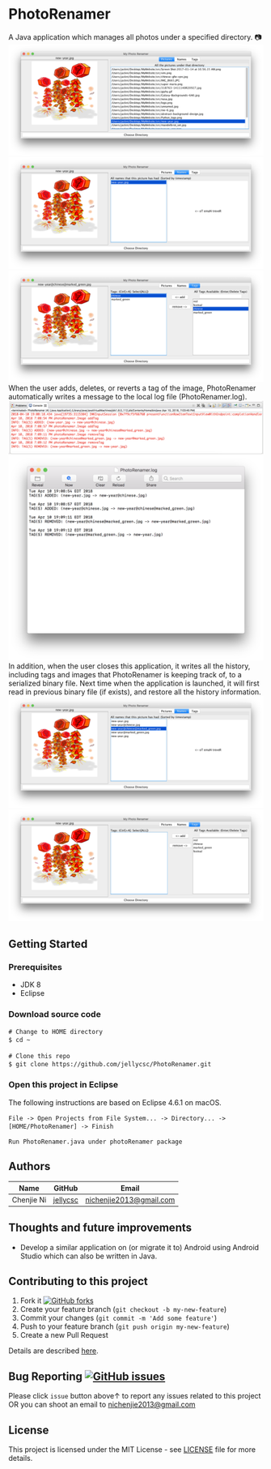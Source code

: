 # PhotoRenamer
A Java application which manages all photos under a specified directory. 📷
![](mdres/1.png)  
![](mdres/4.png)  
![](mdres/5.png)  
When the user adds, deletes, or reverts a tag of the image, PhotoRenamer automatically writes a message to the local log file (PhotoRenamer.log).   
![](mdres/2.png)  
![](mdres/3.png)  
In addition, when the user closes this application, it writes all the history, including tags and images that PhotoRenamer is keeping track of, to a serialized binary file. Next time when the application is launched, it will first read in previous binary file (if exists), and restore all the history information.  
![](mdres/6.png)  
![](mdres/7.png)  

## Getting Started

### Prerequisites

* JDK 8
* Eclipse

### Download source code
```
# Change to HOME directory
$ cd ~

# Clone this repo
$ git clone https://github.com/jellycsc/PhotoRenamer.git
```

### Open this project in Eclipse
The following instructions are based on Eclipse 4.6.1 on macOS.
```
File -> Open Projects from File System... -> Directory... -> [HOME/PhotoRenamer] -> Finish
```
```
Run PhotoRenamer.java under photoRenamer package
```

## Authors

| Name             | GitHub                                     | Email
| ---------------- | ------------------------------------------ | -------------------------
| Chenjie Ni       | [jellycsc](https://github.com/jellycsc)    | nichenjie2013@gmail.com

## Thoughts and future improvements

* Develop a similar application on (or migrate it to) Android using Android Studio which can also be written in Java.

## Contributing to this project

1. Fork it [![GitHub forks](https://img.shields.io/github/forks/jellycsc/PhotoRenamer.svg?style=social&label=Fork&maxAge=2592000)](https://github.com/jellycsc/PhotoRenamer/fork)
2. Create your feature branch (`git checkout -b my-new-feature`)
3. Commit your changes (`git commit -m 'Add some feature'`)
4. Push to your feature branch (`git push origin my-new-feature`)
5. Create a new Pull Request

Details are described [here](https://git-scm.com/book/en/v2/GitHub-Contributing-to-a-Project).

## Bug Reporting [![GitHub issues](https://img.shields.io/github/issues/jellycsc/PhotoRenamer.svg)](https://github.com/jellycsc/PhotoRenamer/issues/)

Please click `issue` button above↑ to report any issues related to this project  
OR you can shoot an email to <nichenjie2013@gmail.com>

## License
This project is licensed under the MIT License - see [LICENSE](LICENSE) file for more details.

